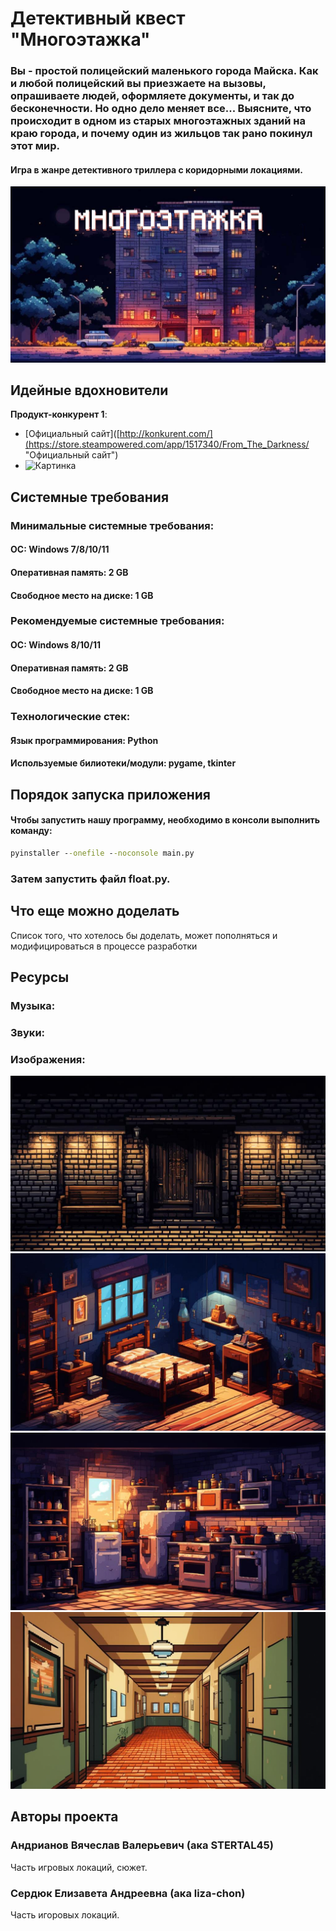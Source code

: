 # Детективный квест "Многоэтажка"

### Вы - простой полицейский маленького города Майска. Как и любой полицейский вы приезжаете на вызовы, опрашиваете людей, оформляете документы, и так до бесконечности. Но одно дело меняет все... Выясните, что происходит в одном из старых многоэтажных зданий на краю города, и почему один из жильцов так рано покинул этот мир.

#### Игра в жанре детективного триллера с коридорными локациями. 

![скриншот1](многоэтажка.jpg "скриншот1" )



## Идейные вдохновители

**Продукт-конкурент 1**:
- [Официальный сайт]([http://konkurent.com/](https://store.steampowered.com/app/1517340/From_The_Darkness/ "Официальный сайт")
- ![Картинка](capsule_616x353.png "Подсказка")



## Системные требования

### Минимальные системные требования:

#### ОС: Windows 7/8/10/11
#### Оперативная память: 2 GB
#### Свободное место на диске: 1 GB

### Рекомендуемые системные требования:
#### ОС: Windows 8/10/11
#### Оперативная память: 2 GB
#### Свободное место на диске: 1 GB
### Технологические стек:

#### Язык программирования: Python
#### Используемые билиотеки/модули: pygame, tkinter

## Порядок запуска приложения

#### Чтобы запустить нашу программу, необходимо в консоли выполнить команду:



```cmd
pyinstaller --onefile --noconsole main.py
```
### Затем запустить файл float.py.


## Что еще можно доделать

Список того, что хотелось бы доделать, может пополняться и модифицироваться в процессе разработки

## Ресурсы

### Музыка:



### Звуки:


### Изображения:
![diver.png](kandinsky-download-1702248139080.png "cкрин3")
![diver.png](kandinsky-download-1702302999623.png "cкрин4")
![diver.png](kandinsky-download-1702302755348.png "cкрин5")
![diver.png](kandinsky-download-1702303201782.png "cкрин6")


## Авторы проекта

### Андрианов Вячеслав Валерьевич (ака STERTAL45)
Часть игровых локаций, сюжет.
### Сердюк Елизавета Андреевна (ака liza-chon)
Часть игоровых локаций.

